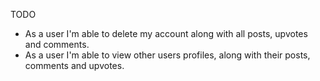 TODO

<!-- - As a user I'm able to upvote and remove my upvote on comments. -->

- As a user I'm able to delete my account along with all posts, upvotes and comments.
- As a user I'm able to view other users profiles, along with their posts, comments and upvotes.
